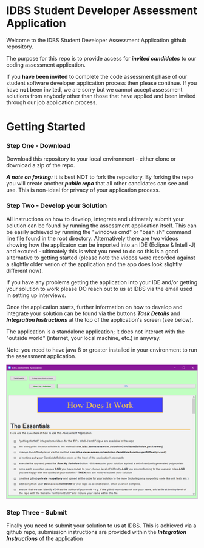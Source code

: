 # IDBS Student Developer Assessment Application

Welcome to the IDBS Student Developer Assessment Application github repository.

The purpose for this repo is to provide access for ***invited candidates*** to our coding assessment application. 

If you **have been invited** to complete the code assessment phase of our student software developer application process then please continue. If you have **not** been invited, we are sorry but we cannot accept assessment solutions from anybody other than those that have applied and been invited through our job application process.

# Getting Started

### Step One - Download
Download this repository to your local environment - either clone or download a zip of the repo.

***A note on forking:*** it is best NOT to fork the repository. By forking the repo you will create another ***public repo*** that all other candidates can see and use. This is non-ideal for privacy of your application process.

### Step Two - Develop your Solution
All instructions on how to develop, integrate and ultimately submit your solution can be found by running the assessment application itself. This can be easily achieved by running the "windows cmd" or "bash sh" command line file found in the root directory. Alternatively there are two videos showing how the applicaton can be imported into an IDE (Eclipse & Intelli-J) and excuted - ultimately this is what you need to do so this is a good alternative to getting started (please note the videos were recorded against a slightly older verion of the application and the app does look slightly different now).

If you have any problems getting the application into your IDE and/or getting your solution to work please DO reach out to us at IDBS via the email used in setting up interviews.

Once the application starts, further information on how to develop and integrate your solution can be found via the buttons ***Task Details*** and ***Integration Instructions***  at the top of the application's screen (see below).

The application is a standalone application; it does not interact with the "outside world" (internet, your local machine, etc.) in anyway.

Note: you need to have java 8 or greater installed in your environment to run the assessment application.

![Assessment app opening screen](./images/AssessmentApp.png)


### Step Three - Submit
Finally you need to submit your solution to us at IDBS. This is achieved via a github repo, submission instructions are provided within the ***Integration Instructions*** of the application


